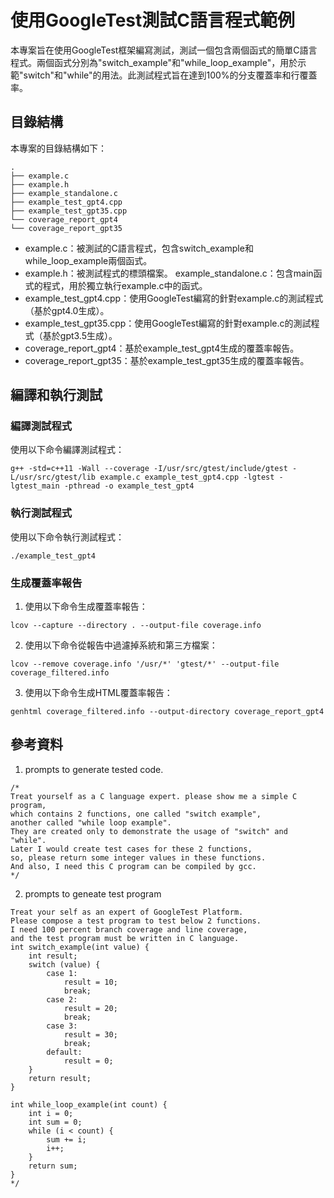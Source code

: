 # 使用GoogleTest測試C語言程式範例
本專案旨在使用GoogleTest框架編寫測試，測試一個包含兩個函式的簡單C語言程式。兩個函式分別為"switch_example"和"while_loop_example"，用於示範"switch"和"while"的用法。此測試程式旨在達到100%的分支覆蓋率和行覆蓋率。

## 目錄結構
本專案的目錄結構如下：
```
.
├── example.c
├── example.h
├── example_standalone.c
├── example_test_gpt4.cpp
├── example_test_gpt35.cpp
└── coverage_report_gpt4
└── coverage_report_gpt35
```
- example.c：被測試的C語言程式，包含switch_example和while_loop_example兩個函式。
- example.h：被測試程式的標頭檔案。
example_standalone.c：包含main函式的程式，用於獨立執行example.c中的函式。
- example_test_gpt4.cpp：使用GoogleTest編寫的針對example.c的測試程式（基於gpt4.0生成）。
- example_test_gpt35.cpp：使用GoogleTest編寫的針對example.c的測試程式（基於gpt3.5生成）。
- coverage_report_gpt4：基於example_test_gpt4生成的覆蓋率報告。
- coverage_report_gpt35：基於example_test_gpt35生成的覆蓋率報告。

## 編譯和執行測試
### 編譯測試程式
使用以下命令編譯測試程式：
```
g++ -std=c++11 -Wall --coverage -I/usr/src/gtest/include/gtest -L/usr/src/gtest/lib example.c example_test_gpt4.cpp -lgtest -lgtest_main -pthread -o example_test_gpt4
```
### 執行測試程式
使用以下命令執行測試程式：
```
./example_test_gpt4
```
### 生成覆蓋率報告
1. 使用以下命令生成覆蓋率報告：
```
lcov --capture --directory . --output-file coverage.info

```
2. 使用以下命令從報告中過濾掉系統和第三方檔案：
```
lcov --remove coverage.info '/usr/*' 'gtest/*' --output-file coverage_filtered.info
```
3. 使用以下命令生成HTML覆蓋率報告：
```
genhtml coverage_filtered.info --output-directory coverage_report_gpt4
```
## 參考資料
1. prompts to generate tested code.
```
/*
Treat yourself as a C language expert. please show me a simple C program, 
which contains 2 functions, one called "switch example", 
another called "while loop example". 
They are created only to demonstrate the usage of "switch" and "while". 
Later I would create test cases for these 2 functions, 
so, please return some integer values in these functions.
And also, I need this C program can be compiled by gcc.
*/
```
2. prompts to geneate test program
```
Treat your self as an expert of GoogleTest Platform. 
Please compose a test program to test below 2 functions. 
I need 100 percent branch coverage and line coverage, 
and the test program must be written in C language.
int switch_example(int value) {
    int result;
    switch (value) {
        case 1:
            result = 10;
            break;
        case 2:
            result = 20;
            break;
        case 3:
            result = 30;
            break;
        default:
            result = 0;
    }
    return result;
}

int while_loop_example(int count) {
    int i = 0;
    int sum = 0;
    while (i < count) {
        sum += i;
        i++;
    }
    return sum;
} 
*/
```



